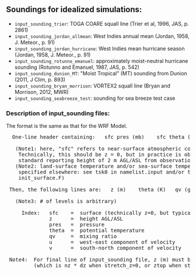 ## Soundings for idealized simulations:

- `input_sounding_trier`:  TOGA COARE squall line (Trier et al, 1996, JAS, p. 2861)
- `input_sounding_jordan_allmean`:  West Indies annual mean (Jordan, 1958, J. Meteor., p. 91)
- `input_sounding_jordan_hurricane`:  West Indies mean hurricane season (Jordan, 1958, J. Meteor., p. 91)
- `input_sounding_rotunno_emanuel`:  approximately moist-neutral hurricane sounding (Rotunno and Emanuel, 1987, JAS, p. 542)
- `input_sounding_dunion_MT`:  "Moist Tropical" (MT) sounding from Dunion (2011, J Clim, p. 893)
- `input_sounding_bryan_morrison`:  VORTEX2 squall line (Bryan and Morrison, 2012, MWR)
- `input_sounding_seabreeze_test`:  sounding for sea breeze test case

### Description of input_sounding files:
  The format is the same as that for the WRF Model. 

<pre>
  One-line header containing:   sfc pres (mb)    sfc theta (K)    sfc qv (g/kg)

   (Note1: here, "sfc" refers to near-surface atmospheric conditions. 
    Technically, this should be z = 0, but in practice is obtained from the 
    standard reporting height of 2 m AGL/ASL from observations)
   (Note2: land-surface temperature and/or sea-surface temperature (SST) are 
    specified elsewhere: see tsk0 in namelist.input and/or tsk array in 
    init_surface.F)

 Then, the following lines are:   z (m)    theta (K)   qv (g/kg)    u (m/s)    v (m/s)

   (Note3: # of levels is arbitrary)

     Index:   sfc    =  surface (technically z=0, but typically from 2 m AGL/ASL obs)
              z      =  height AGL/ASL
              pres   =  pressure
              theta  =  potential temperature
              qv     =  mixing ratio
              u      =  west-east component of velocity
              v      =  south-north component of velocity

 Note4:  For final line of input_sounding file, z (m) must be greater than the model top 
         (which is nz * dz when stretch_z=0, or ztop when stretch_z=1,  etc)
